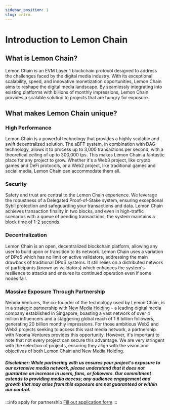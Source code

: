 ```yaml
---
sidebar_position: 1
slug: intro
---
```


# Introduction to Lemon Chain

## What is Lemon Chain?

Lemon Chain is an EVM Layer 1 blockchain protocol designed to address the challenges faced by the digital media industry. With its exceptional scalability, speed, and innovative monetization opportunities, Lemon Chain aims to reshape the digital media landscape. By seamlessly integrating into existing platforms with billions of monthly impressions, Lemon Chain provides a scalable solution to projects that are hungry for exposure.


## What makes Lemon Chain unique?

### High Performance

Lemon Chain is a powerful technology that provides a highly scalable and swift decentralized solution. The aBFT system, in combination with  DAG technology, allows it to process up to 3,000 transactions per second, with a theoretical ceiling of up to 300,000 tps. This makes Lemon Chain a fantastic place for any project to grow. Whether it's a Web3 project, like crypto games and DeFi protocols, or a Web2 project, like traditional games and social media, Lemon Chain can accommodate them all. 

### Security
Safety and trust are central to the Lemon Chain experience. We leverage the robustness of a Delegated Proof-of-Stake system, ensuring exceptional Sybil protection and safeguarding your transactions and data. Lemon Chain achieves transaction finality in two blocks, and even in high-traffic scenarios with a queue of pending transactions, the system maintains a block time of 1-2 seconds.

### Decentralization 

Lemon Chain is an open, decentralized blockchain platform, allowing any user to build upon or transition to its network. Lemon Chain uses a variation of DPoS which has no limit on active validators, addressing the main drawback of traditional DPoS systems. It still relies on a distributed network of participants (known as validators) which enhances the system's resilience to attacks and ensures its continued operation even if some nodes fail.  

### Massive Exposure Through Partnership

Neoma Ventures, the co-founder of the technology used by Lemon Chain, is in a strategic partnership with [New Media Holding](https://www.newmediaholding.com/) – a leading digital media company established in Singapore, boasting a vast network of over 4 million influencers and a staggering global reach of 1.8 billion followers, generating 20 billion monthly impressions. For those ambitious Web2 and Web3 projects seeking to access this vast media network, a partnership with Neoma Ventures provides this opportunity. However, it's important to note that not every project can secure this advantage. We are very stringent with the selection of projects, ensuring they align with the vision and objectives of both Lemon Chain and New Media Holding.
##### Disclaimer: While partnering with us ensures your project's exposure to our extensive media network, please understand that it does not guarantee an increase in users, fans, or followers. Our commitment extends to providing media access; any audience engagement and growth that may arise from this exposure are not guaranteed or within our control.

:::info apply for partnership
[Fill out application form](https://hbon2vcvybq.typeform.com/to/HQtysbMF)
:::